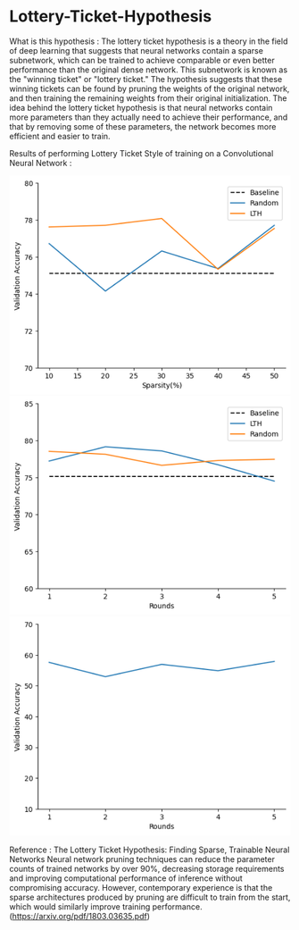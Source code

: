 # Lottery-Ticket-Hypothesis
What is this hypothesis : The lottery ticket hypothesis is a theory in the field of deep learning that suggests that neural networks contain a sparse subnetwork, which can be trained to achieve comparable or even better performance than the original dense network.
This subnetwork is known as the "winning ticket" or "lottery ticket." The hypothesis suggests that these winning tickets can be found by pruning the weights of the original network, and then training the remaining weights from their original initialization.
The idea behind the lottery ticket hypothesis is that neural networks contain more parameters than they actually need to achieve their performance, and that by removing some of these parameters, the network becomes more efficient and easier to train.

Results of performing Lottery Ticket Style of training on a Convolutional Neural Network :

![Screenshot](sparsity_vs_accuracy.png)
![Screenshot](rounds_vs_accuracy.png)
![Screenshot](random_initialization.png)

Reference : The Lottery Ticket Hypothesis: Finding Sparse, Trainable Neural Networks 
Neural network pruning techniques can reduce the parameter counts of trained networks by over 90%, decreasing storage requirements and improving computational performance of inference without compromising accuracy. However, contemporary experience is that the sparse architectures produced by pruning are difficult to train from the start, which would similarly improve training performance.
(https://arxiv.org/pdf/1803.03635.pdf)
